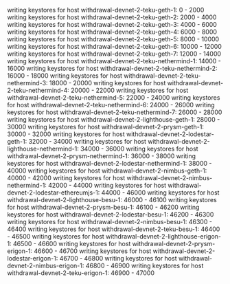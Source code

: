 

writing keystores for host withdrawal-devnet-2-teku-geth-1: 0 - 2000
writing keystores for host withdrawal-devnet-2-teku-geth-2: 2000 - 4000
writing keystores for host withdrawal-devnet-2-teku-geth-3: 4000 - 6000
writing keystores for host withdrawal-devnet-2-teku-geth-4: 6000 - 8000
writing keystores for host withdrawal-devnet-2-teku-geth-5: 8000 - 10000
writing keystores for host withdrawal-devnet-2-teku-geth-6: 10000 - 12000
writing keystores for host withdrawal-devnet-2-teku-geth-7: 12000 - 14000
writing keystores for host withdrawal-devnet-2-teku-nethermind-1: 14000 - 16000
writing keystores for host withdrawal-devnet-2-teku-nethermind-2: 16000 - 18000
writing keystores for host withdrawal-devnet-2-teku-nethermind-3: 18000 - 20000
writing keystores for host withdrawal-devnet-2-teku-nethermind-4: 20000 - 22000
writing keystores for host withdrawal-devnet-2-teku-nethermind-5: 22000 - 24000
writing keystores for host withdrawal-devnet-2-teku-nethermind-6: 24000 - 26000
writing keystores for host withdrawal-devnet-2-teku-nethermind-7: 26000 - 28000
writing keystores for host withdrawal-devnet-2-lighthouse-geth-1: 28000 - 30000
writing keystores for host withdrawal-devnet-2-prysm-geth-1: 30000 - 32000
writing keystores for host withdrawal-devnet-2-lodestar-geth-1: 32000 - 34000
writing keystores for host withdrawal-devnet-2-lighthouse-nethermind-1: 34000 - 36000
writing keystores for host withdrawal-devnet-2-prysm-nethermind-1: 36000 - 38000
writing keystores for host withdrawal-devnet-2-lodestar-nethermind-1: 38000 - 40000
writing keystores for host withdrawal-devnet-2-nimbus-geth-1: 40000 - 42000
writing keystores for host withdrawal-devnet-2-nimbus-nethermind-1: 42000 - 44000
writing keystores for host withdrawal-devnet-2-lodestar-ethereumjs-1: 44000 - 46000
writing keystores for host withdrawal-devnet-2-lighthouse-besu-1: 46000 - 46100
writing keystores for host withdrawal-devnet-2-prysm-besu-1: 46100 - 46200
writing keystores for host withdrawal-devnet-2-lodestar-besu-1: 46200 - 46300
writing keystores for host withdrawal-devnet-2-nimbus-besu-1: 46300 - 46400
writing keystores for host withdrawal-devnet-2-teku-besu-1: 46400 - 46500
writing keystores for host withdrawal-devnet-2-lighthouse-erigon-1: 46500 - 46600
writing keystores for host withdrawal-devnet-2-prysm-erigon-1: 46600 - 46700
writing keystores for host withdrawal-devnet-2-lodestar-erigon-1: 46700 - 46800
writing keystores for host withdrawal-devnet-2-nimbus-erigon-1: 46800 - 46900
writing keystores for host withdrawal-devnet-2-teku-erigon-1: 46900 - 47000